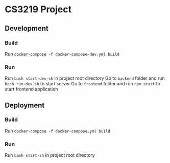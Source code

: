 # CS3219 Project
## Development
### Build
Run `docker-compose -f docker-compose-dev.yml build`

### Run
Run `bash start-dev-sh` in project root directory
Go to `backend` folder and run `bash run-dev.sh` to start server
Go to `frontend` folder and run `npm start` to start frontend application
## Deployment

### Build
Run `docker-compose -f docker-compose.yml build`

### Run
Run `bash start-sh` in project root directory
